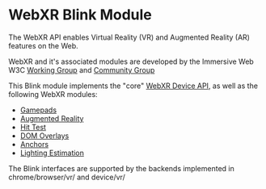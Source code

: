 # WebXR Blink Module

The WebXR API enables Virtual Reality (VR) and Augmented Reality (AR) features on the Web.

WebXR and it's associated modules are developed by the Immersive Web W3C
[Working Group](https://www.w3.org/immersive-web/) and [Community Group](https://www.w3.org/community/immersive-web/)

This Blink module implements the "core" [WebXR Device API](https://www.w3.org/TR/webxr/), as well as the following
WebXR modules:

 - [Gamepads](https://www.w3.org/TR/webxr-gamepads-module-1/)
 - [Augmented Reality](https://www.w3.org/TR/webxr-ar-module-1/)
 - [Hit Test](https://immersive-web.github.io/hit-test/)
 - [DOM Overlays](https://immersive-web.github.io/dom-overlays/)
 - [Anchors](https://immersive-web.github.io/anchors/)
 - [Lighting Estimation](https://immersive-web.github.io/lighting-estimation/)

The Blink interfaces are supported by the backends implemented in chrome/browser/vr/ and device/vr/
